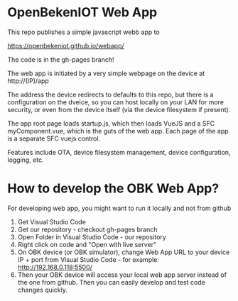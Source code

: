 # OpenBekenIOT Web App

This repo publishes a simple javascript webb app to

https://openbekeniot.github.io/webapp/

The code is in the gh-pages branch!


The web app is initiated by a very simple webpage on the device at http://(IP)/app

The address the device redirects to defaults to this repo, but there is a configuration on the dveice, so you can host locally on your LAN for more security, or even from the device itself (via the device filesystem if present).

The app root page loads startup.js, which then loads VueJS and a SFC myComponent.vue, which is the guts of the web app.  Each page of the app is a separate SFC vuejs control.

Features include OTA, device filesystem management, device configuration, logging, etc.

# How to develop the OBK Web App?

For developing web app, you might want to run it locally and not from github

1. Get Visual Studio Code
2. Get our repository - checkout gh-pages branch
3. Open Folder in Visual Studio Code - our repository
4. Right click on code and "Open with live server"
5. On OBK device (or OBK simulator), change Web App URL to your device IP + port from Visual Studio Code - for example: http://192.168.0.118:5500/
6. Then your OBK device will access your local web app server instead of the one from github. Then you can easily develop and test code changes quickly.

